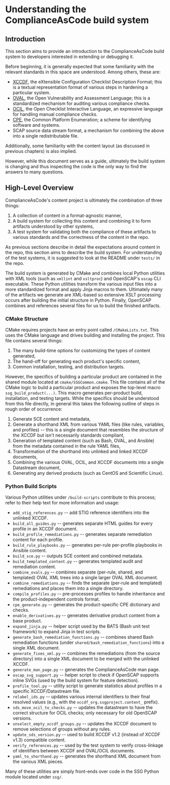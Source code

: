 # Understanding the ComplianceAsCode build system

## Introduction

This section aims to provide an introduction to the ComplianceAsCode build
system to developers interested in extending or debugging it.

Before beginning, it is generally expected that some familiarity with the
relevant standards in this space are understood. Among others, these are:

 - [XCCDF](https://csrc.nist.gov/projects/security-content-automation-protocol/specifications/xccdf),
   the eXtensible Configuration Checklist Description Format; this is a
   textual representation format of various steps in hardening a particular
   system.
 - [OVAL](https://oval.cisecurity.org/), the Open Vulnerability and Assessment
   Language; this is a standardized mechanism for auditing various compliance
   checks.
 - [OCIL](https://csrc.nist.gov/projects/security-content-automation-protocol/specifications/ocil),
   the Open Checklist Interactive Language, an expressive language for
   handling manual compliance checks.
 - [CPE](https://nvd.nist.gov/products/cpe), the Common Platform Enumeration;
   a scheme for identifying software and systems.
 - SCAP source data stream format, a mechanism for combining the above into a single
   redistributable file.

Additionally, some familiarity with the content layout (as discussed in
previous chapters) is also implied.

However, while this document serves as a guide, ultimately the build system
is changing and thus inspecting the code is the only way to find the answers
to many questions.


## High-Level Overview

ComplianceAsCode's content project is ultimately the combination of three
things:

 1. A collection of content in a format-agnostic manner,
 2. A build system for collecting this content and combining it to form
    artifacts understood by other systems,
 3. A test system for validating both the compliance of these artifacts
    to various standards and the correctness of the content in the repo.

As previous sections describe in detail the expectations around content in the
repo, this section aims to describe the build system. For understanding of the
test systems, it is suggested to look at the README under `tests/` in the
repo. 

The build system is generated by CMake and combines local Python utilities
with XML tools (such as `xmllint` and `xsltproc`) and OpenSCAP's `oscap`
CLI executable. These Python utilities transform the various input files
into a more standardized format and apply Jinja macros to them. Ultimately
many of the artifacts we generate are XML-based so extensive XSLT processing
occurs after building the initial structure in Python. Finally, OpenSCAP
combines and references several files for us to build the finished artifacts.


### CMake Structure

CMake requires projects have an entry point called `/CMakeLists.txt`. This
uses the CMake language and drives building and installing the project. This
file contains several things:

 1. The many build-time options for customizing the types of content generated,
 2. The hand-off for generating each product's specific content,
 3. Common installation, testing, and distribution targets.

However, the specifics of building a particular product are contained in the
shared module located at `cmake/SSGCommon.cmake`. This file contains all of
the CMake logic to build a particular product and exposes the top-level macro
`ssg_build_product(...)`. This macro generates per-product build, installation,
and testing targets. While the specifics should be understood from this file
directly, in general this takes the following outline of steps in rough order
of occurrence:

 1. Generate SCE content and metadata,
 2. Generate a shorthand XML from various YAML files (like rules, variables,
    and profiles) -- this is a single document that resembles the structure
    of the XCCDF but isn't necessarily standards compliant,
 3. Generation of templated content (such as Bash, OVAL, and Ansible) from
    the metadata contained in the rule YAML files,
 4. Transformation of the shorthand into unlinked and linked XCCDF documents,
 5. Combining the various OVAL, OCIL, and XCCDF documents into a single
    Datastream document,
 6. Generating any derived products (such as CentOS and Scientific Linux).


### Python Build Scripts

Various Python utilities under `/build-scripts` contribute to this process;
refer to their help text for more information and usage:

 - `add_stig_references.py` -- add STIG reference identifiers into the
   unlinked XCCDF.
 - `build_all_guides.py` -- generates separate HTML guides for every profile
   in an XCCDF document.
 - `build_profile_remediations.py` -- generates separate remediation content
   for each profile.
 - `build_rule_playbooks.py` -- generates per-rule per-profile playbooks in
   Ansible content.
 - `build_sce.py` -- outputs SCE content and combined metadata.
 - `build_templated_content.py` -- generates templated audit and remediation
   content.
 - `combine_ovals.py` -- combines separate (per-rule, shared, and templated)
   OVAL XML trees into a single larger OVAL XML document.
 - `combine_remediations.py` -- finds the separate (per-rule and templated)
   remediations and places them into a single directory.
 - `compile_profiles.py` -- pre-processes profiles to handle inheritance and
   the product-independent controls format.
 - `cpe_generate.py` -- generates the product-specific CPE dictionary and
   checks.
 - `enable_derivatives.py` -- generates derivative product content from a
   base product.
 - `expand_jinja.py` -- helper script used by the BATS (Bash unit test
   framework) to expand Jinja in test scripts.
 - `generate_bash_remediation_functions.py` -- combines shared Bash
   remediation functions (under `shared/bash_remediation_functions`) into a
   single XML document.
 - `generate_fixes_xml.py` -- combines the remediations (from the source
   directory) into a single XML document to be merged with the unlinked
   XCCDF.
 - `generate_man_page.py` -- generates the ComplianceAsCode man page.
 - `oscap_svg_support.py` -- helper script to check if OpenSCAP supports
   inline SVGs (used by the build system for feature detection).
 - `profile_tool.py` -- utility script to generate statistics about profiles
   in a specific XCCDF/Datastream file.
 - `relabel_ids.py` -- updates various internal identifiers to their final
   resolved values (e.g., with the `xccdf_org.ssgproject.content_` prefix).
 - `sds_move_ocil_to_checks.py` -- updates the datastream to have the correct
   structure for OCIL checks; only necessary for old OpenSCAP versions.
 - `unselect_empty_xccdf_groups.py` -- updates the XCCDF document to remove
   selections of groups without any rules.
 - `update_sds_version.py` -- used to build XCCDF v1.2 (instead of XCCDF v1.3)
   compatible content.
 - `verify_references.py` -- used by the test system to verify cross-linkage
   of identifiers between XCCDF and OVAL/OCIL documents.
 - `yaml_to_shorthand.py` -- generates the shorthand XML document from the
   various XML pieces.

Many of these utilities are simply front-ends over code in the SSG Python
module located under `ssg/`.
